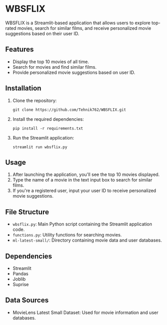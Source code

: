 # WBSFLIX

WBSFLIX is a Streamlit-based application that allows users to explore top-rated movies, search for similar films, and receive personalized movie suggestions based on their user ID.

## Features

- Display the top 10 movies of all time.
- Search for movies and find similar films.
- Provide personalized movie suggestions based on user ID.

## Installation

1. Clone the repository:

    ```
    git clone https://github.com/Tehnik762/WBSFLIX.git
    ```

2. Install the required dependencies:

    ```
    pip install -r requirements.txt
    ```

3. Run the Streamlit application:

    ```
    streamlit run wbsflix.py
    ```

## Usage

1. After launching the application, you'll see the top 10 movies displayed.
2. Type the name of a movie in the text input box to search for similar films.
3. If you're a registered user, input your user ID to receive personalized movie suggestions.

## File Structure

- `wbsflix.py`: Main Python script containing the Streamlit application code.
- `functions.py`: Utility functions for searching movies.
- `ml-latest-small/`: Directory containing movie data and user databases.

## Dependencies

- Streamlit
- Pandas
- Joblib
- Suprise

## Data Sources

- MovieLens Latest Small Dataset: Used for movie information and user databases.
